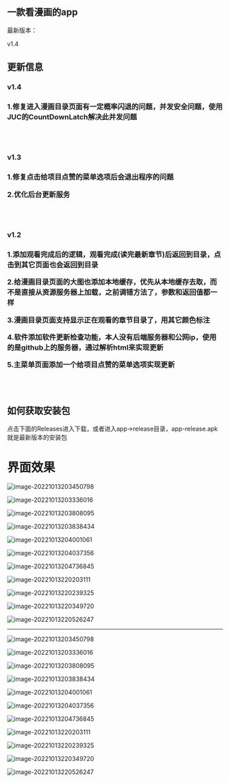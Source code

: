 ## 一款看漫画的app

最新版本：

<p id="12345678901234" class="12345678901234" cid="12345678901234">v1.4</p>




## 更新信息


### v1.4


<h3 id="1234567890v1.4">

<p>1.修复进入漫画目录页面有一定概率闪退的问题，并发安全问题，使用JUC的CountDownLatch解决此并发问题</p>

</h3>


<br>

<br>

### v1.3


<h3 id="1234567890v1.3">

<p>1.修复点击给项目点赞的菜单选项后会退出程序的问题</p>

<p>2.优化后台更新服务</p>

</h3>


<br>

<br>

### v1.2

<h3 id="1234567890v1.2">

<p>1.添加观看完成后的逻辑，观看完成(读完最新章节)后返回到目录，点击到其它页面也会返回到目录</p>

<p>2.给漫画目录页面的大图也添加本地缓存，优先从本地缓存去取，而不是直接从资源服务器上加载，之前调错方法了，参数和返回值都一样</p>

<p>3.漫画目录页面支持显示正在观看的章节目录了，用其它颜色标注</p>

<p>4.软件添加软件更新检查功能，本人没有后端服务器和公网ip，使用的是github上的服务器，通过解析html来实现更新</p>

<p>5.主菜单页面添加一个给项目点赞的菜单选项实现更新</p>


</h3>

<br>

<br>

## 如何获取安装包

点击下面的Releases进入下载，或者进入app->release目录，app-release.apk就是最新版本的安装包



# 界面效果



![image-20221013203450798](img/readme/image-20221013203450798.png)



![image-20221013203336016](img/readme/image-20221013203336016.png)



![image-20221013203808095](img/readme/image-20221013203808095.png)



![image-20221013203838434](img/readme/image-20221013203838434.png)



![image-20221013204001061](img/readme/image-20221013204001061.png)



![image-20221013204037356](img/readme/image-20221013204037356.png)



![image-20221013204736845](img/readme/image-20221013204736845.png)



![image-20221013220203111](img/readme/image-20221013220203111.png)



![image-20221013220239325](img/readme/image-20221013220239325.png)



![image-20221013220349720](img/readme/image-20221013220349720.png)



![image-20221013220526247](img/readme/image-20221013220526247.png)




---

![image-20221013203450798](https://gitee.com/mao124/CartoonApp/raw/master/img/readme/image-20221013203450798.png)



![image-20221013203336016](https://gitee.com/mao124/CartoonApp/raw/master/img/readme/image-20221013203336016.png)



![image-20221013203808095](https://gitee.com/mao124/CartoonApp/raw/master/img/readme/image-20221013203808095.png)



![image-20221013203838434](https://gitee.com/mao124/CartoonApp/raw/master/img/readme/image-20221013203838434.png)



![image-20221013204001061](https://gitee.com/mao124/CartoonApp/raw/master/img/readme/image-20221013204001061.png)



![image-20221013204037356](https://gitee.com/mao124/CartoonApp/raw/master/img/readme/image-20221013204037356.png)



![image-20221013204736845](https://gitee.com/mao124/CartoonApp/raw/master/img/readme/image-20221013204736845.png)



![image-20221013220203111](https://gitee.com/mao124/CartoonApp/raw/master/img/readme/image-20221013220203111.png)



![image-20221013220239325](https://gitee.com/mao124/CartoonApp/raw/master/img/readme/image-20221013220239325.png)



![image-20221013220349720](https://gitee.com/mao124/CartoonApp/raw/master/img/readme/image-20221013220349720.png)



![image-20221013220526247](https://gitee.com/mao124/CartoonApp/raw/master/img/readme/image-20221013220526247.png)